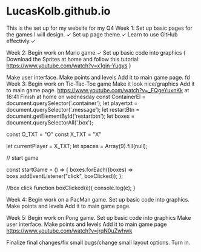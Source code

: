 # LucasKolb.github.io
This is the set up for my website for my Q4 
Week 1:
Set up basic pages for the games I will design. ✓
Set up page theme.✓
Learn to use GitHub effectivly.✓

Week 2:
Begin work on Mario game.✓
Set up basic code into graphics
{
Download the Sprites at home and follow this tutorial: https://www.youtube.com/watch?v=x1gin-Yugys
} 

Make user interface.
Make points and levels
Add it to main game page.
fd
Week 3:
Begin work on Tic-Tac-Toe game
Make it look nice/graphics
Add it to main game page.
https://www.youtube.com/watch?v=_FQgeYuxnKk at 16:41
Finish at home on wednesday
const ContainerEl = document.querySelector('.container');
let playertxt = document.querySelector('.message');
let restartBtn = document.getElementById('restartbtn');
let boxes = document.querySelectorAll('.box');

const O_TXT = "O"
const X_TXT = "X"


let currentPlayer = X_TXT;
let spaces = Array(9).fill(null);

// start game

const startGame = () => {
  boxes.forEach((boxes) => boxs.addEventListener("click", boxClicked));
};

//box click
function boxClicked(e){
  console.log(e);
}




Week 4:
Begin work on a PacMan game.
Set up basic code into graphics.
Make points and levels
Add it to main game page.

Week 5:
Begin work on Pong game.
Set up basic code into graphics
Make user interface.
Make points and levels
Add it to main game page
https://www.youtube.com/watch?v=jrqN0uZwhwk 



Finalize final changes/fix small bugs/change small layout options.
Turn in.

